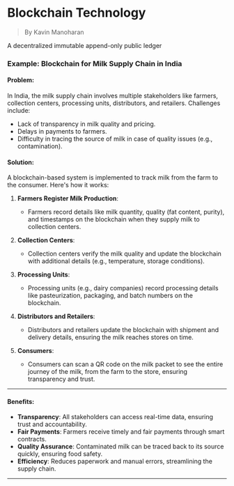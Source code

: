 # Blockchain Technology

> By Kavin Manoharan

A decentralized immutable append-only public ledger​

### **Example: Blockchain for Milk Supply Chain in India**

#### Problem:
In India, the milk supply chain involves multiple stakeholders like farmers, collection centers, processing units, distributors, and retailers. Challenges include:
- Lack of transparency in milk quality and pricing.
- Delays in payments to farmers.
- Difficulty in tracing the source of milk in case of quality issues (e.g., contamination).

#### Solution:
A blockchain-based system is implemented to track milk from the farm to the consumer. Here's how it works:

1. **Farmers Register Milk Production**:
   - Farmers record details like milk quantity, quality (fat content, purity), and timestamps on the blockchain when they supply milk to collection centers.

2. **Collection Centers**:
   - Collection centers verify the milk quality and update the blockchain with additional details (e.g., temperature, storage conditions).

3. **Processing Units**:
   - Processing units (e.g., dairy companies) record processing details like pasteurization, packaging, and batch numbers on the blockchain.

4. **Distributors and Retailers**:
   - Distributors and retailers update the blockchain with shipment and delivery details, ensuring the milk reaches stores on time.

5. **Consumers**:
   - Consumers can scan a QR code on the milk packet to see the entire journey of the milk, from the farm to the store, ensuring transparency and trust.

---

#### Benefits:
- **Transparency**: All stakeholders can access real-time data, ensuring trust and accountability.
- **Fair Payments**: Farmers receive timely and fair payments through smart contracts.
- **Quality Assurance**: Contaminated milk can be traced back to its source quickly, ensuring food safety.
- **Efficiency**: Reduces paperwork and manual errors, streamlining the supply chain.

---
